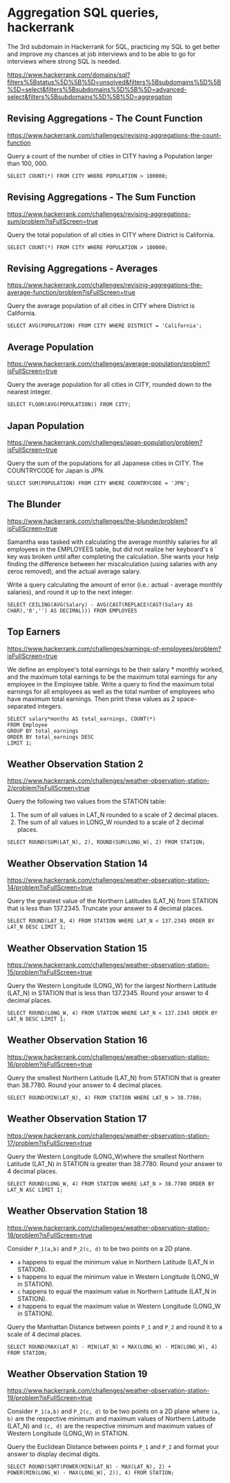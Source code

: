 # Aggregation SQL queries, hackerrank 

The 3rd subdomain in Hackerrank for SQL, practicing my SQL to get better and improve my chances at job interviews and to be able to go for interviews where strong SQL is needed.

https://www.hackerrank.com/domains/sql?filters%5Bstatus%5D%5B%5D=unsolved&filters%5Bsubdomains%5D%5B%5D=select&filters%5Bsubdomains%5D%5B%5D=advanced-select&filters%5Bsubdomains%5D%5B%5D=aggregation

## Revising Aggregations - The Count Function

https://www.hackerrank.com/challenges/revising-aggregations-the-count-function

Query a count of the number of cities in CITY having a Population larger than 100, 000. 

```
SELECT COUNT(*) FROM CITY WHERE POPULATION > 100000;
```

## Revising Aggregations - The Sum Function

https://www.hackerrank.com/challenges/revising-aggregations-sum/problem?isFullScreen=true

Query the total population of all cities in CITY where District is California. 

```
SELECT COUNT(*) FROM CITY WHERE POPULATION > 100000;
```

## Revising Aggregations - Averages

https://www.hackerrank.com/challenges/revising-aggregations-the-average-function/problem?isFullScreen=true

Query the average population of all cities in CITY where District is California. 

```
SELECT AVG(POPULATION) FROM CITY WHERE DISTRICT = 'California';
```

## Average Population

https://www.hackerrank.com/challenges/average-population/problem?isFullScreen=true

Query the average population for all cities in CITY, rounded down to the nearest integer.

```
SELECT FLOOR(AVG(POPULATION)) FROM CITY;
```

## Japan Population

https://www.hackerrank.com/challenges/japan-population/problem?isFullScreen=true

Query the sum of the populations for all Japanese cities in CITY. The COUNTRYCODE for Japan is JPN.

```
SELECT SUM(POPULATION) FROM CITY WHERE COUNTRYCODE = 'JPN';
```

## The Blunder

https://www.hackerrank.com/challenges/the-blunder/problem?isFullScreen=true

Samantha was tasked with calculating the average monthly salaries for all employees in the EMPLOYEES table, but did not realize her keyboard's `0` ` key was broken until after completing the calculation. She wants your help finding the difference between her miscalculation (using salaries with any zeros removed), and the actual average salary.

Write a query calculating the amount of error (i.e.: actual - average monthly salaries), and round it up to the next integer.

```
SELECT CEILING(AVG(Salary) - AVG(CAST(REPLACE(CAST(Salary AS CHAR),'0','') AS DECIMAL))) FROM EMPLOYEES
```

## Top Earners

https://www.hackerrank.com/challenges/earnings-of-employees/problem?isFullScreen=true

We define an employee's total earnings to be their salary * monthly worked, and the maximum total earnings to be the maximum total earnings for any employee in the Employee table. Write a query to find the maximum total earnings for all employees as well as the total number of employees who have maximum total earnings. Then print these values as 2 space-separated integers.

```
SELECT salary*months AS total_earnings, COUNT(*)
FROM Employee
GROUP BY total_earnings
ORDER BY total_earnings DESC
LIMIT 1;
```

## Weather Observation Station 2

https://www.hackerrank.com/challenges/weather-observation-station-2/problem?isFullScreen=true

Query the following two values from the STATION table:

1. The sum of all values in LAT_N rounded to a scale of 2 decimal places.
2. The sum of all values in LONG_W rounded to a scale of 2 decimal places.

```
SELECT ROUND(SUM(LAT_N), 2), ROUND(SUM(LONG_W), 2) FROM STATION;
```

## Weather Observation Station 14

https://www.hackerrank.com/challenges/weather-observation-station-14/problem?isFullScreen=true

Query the greatest value of the Northern Latitudes (LAT_N) from STATION that is less than 137.2345. Truncate your answer to 4 decimal places.

```
SELECT ROUND(LAT_N, 4) FROM STATION WHERE LAT_N < 137.2345 ORDER BY LAT_N DESC LIMIT 1;
```

## Weather Observation Station 15

https://www.hackerrank.com/challenges/weather-observation-station-15/problem?isFullScreen=true

Query the Western Longitude (LONG_W) for the largest Northern Latitude (LAT_N) in STATION that is less than 137.2345. Round your answer to 4 decimal places.

```
SELECT ROUND(LONG_W, 4) FROM STATION WHERE LAT_N < 137.2345 ORDER BY LAT_N DESC LIMIT 1;
```

## Weather Observation Station 16

https://www.hackerrank.com/challenges/weather-observation-station-16/problem?isFullScreen=true

Query the smallest Northern Latitude (LAT_N) from STATION that is greater than 38.7780. Round your answer to 4 decimal places.

```
SELECT ROUND(MIN(LAT_N), 4) FROM STATION WHERE LAT_N > 38.7780;
```

##  Weather Observation Station 17

https://www.hackerrank.com/challenges/weather-observation-station-17/problem?isFullScreen=true

Query the Western Longitude (LONG_W)where the smallest Northern Latitude (LAT_N) in STATION is greater than 38.7780. Round your answer to 4 decimal places.

```
SELECT ROUND(LONG_W, 4) FROM STATION WHERE LAT_N > 38.7780 ORDER BY LAT_N ASC LIMIT 1;
```

##  Weather Observation Station 18

https://www.hackerrank.com/challenges/weather-observation-station-18/problem?isFullScreen=true

Consider `P_1(a,b)` and `P_2(c, d)` to be two points on a 2D plane.

* `a` happens to equal the minimum value in Northern Latitude (LAT_N in STATION).
* `b` happens to equal the minimum value in Western Longitude (LONG_W in STATION).
* `c` happens to equal the maximum value in Northern Latitude (LAT_N in STATION).
* `d` happens to equal the maximum value in Western Longitude (LONG_W in STATION).

Query the Manhattan Distance between points `P_1` and `P_2` and round it to a scale of 4 decimal places.

```
SELECT ROUND(MAX(LAT_N) - MIN(LAT_N) + MAX(LONG_W) - MIN(LONG_W), 4) FROM STATION;
```

##  Weather Observation Station 19

https://www.hackerrank.com/challenges/weather-observation-station-19/problem?isFullScreen=true

Consider `P_1(a,b)` and `P_2(c, d)` to be two points on a 2D plane where `(a, b)` are the respective minimum and maximum values of Northern Latitude (LAT_N) and `(c, d)` are the respective minimum and maximum values of Western Longitude (LONG_W) in STATION.

Query the Euclidean Distance between points `P_1` and `P_2` and format your answer to display decimal digits.

```
SELECT ROUND(SQRT(POWER(MIN(LAT_N) - MAX(LAT_N), 2) + POWER(MIN(LONG_W) - MAX(LONG_W), 2)), 4) FROM STATION;
```
